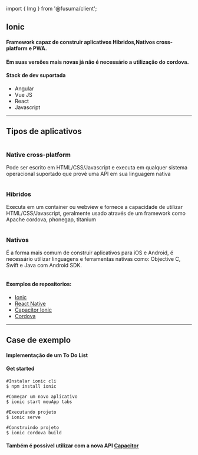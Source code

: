 import { Img } from '@fusuma/client';

<!-- What is Ionic? -->
<!-- sectionTitle: Introdução -->

<!-- classes:title -->
## Ionic
#### Framework capaz de construir aplicativos Hibridos,Nativos cross-platform e PWA.
#### Em suas versões mais novas já não é necessário a utilização do cordova.
#### Stack de dev suportada
<ul>
    <li> Angular </li>  
    <li> Vue JS </li>
    <li> React </li>
    <li> Javascript </li>
</ul>

---

<!-- sectionTitle: Aplicativos Cross vs Hibridos vs Nativos -->
## Tipos de aplicativos

<div class="grid">
  <div class="column">
    <h3>Native cross-platform</h3>
    <p>Pode ser escrito em HTML/CSS/Javascript e executa em qualquer sistema operacional suportado que provê uma API em sua linguagem nativa</p>
  </div>
  <div class="column">
    <h3>Hibridos</h3>
    <p>Executa em um container ou webview e fornece a capacidade de utilizar HTML/CSS/Javascript, geralmente usado através de um framework como Apache cordova, phonegap, titanium</p>
  </div>
  <div class="column">
    <h3>Nativos</h3>
    <p>É a forma mais comum de construir aplicativos para iOS e Android, é necessário utilizar linguagens e ferramentas nativas como: Objective C, Swift e Java com Android SDK.</p>
  </div>
</div>

#### Exemplos de repositorios: 
 - [Ionic](https://github.com/ionic-team/ionic) 
 - [React Native](https://github.com/facebook/react-native)
 - [Capacitor Ionic](https://github.com/ionic-team/capacitor)
 - [Cordova](https://cordova.apache.org/)

---

<!-- sectionTitle: Demonstração de um case com ionic 4 -->
## Case de exemplo
#### Implementação de um To Do List 
#### Get started
``` shell
#Instalar ionic cli
$ npm install ionic

#Começar um novo aplicativo
$ ionic start meuApp tabs

#Executando projeto
$ ionic serve

#Construindo projeto
$ ionic cordova build
```

#### Também é possível utilizar com a nova API [Capacitor](https://capacitor.ionicframework.com)